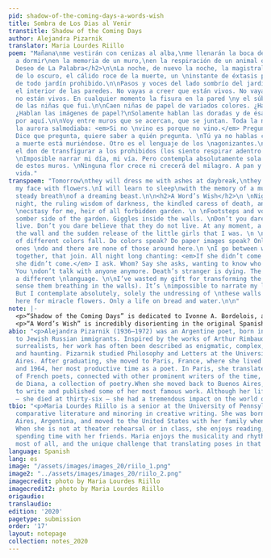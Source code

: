 ```yaml
---
pid: shadow-of-the-coming-days-a-words-wish
title: Sombra de Los Dias al Venir
transtitle: Shadow of the Coming Days
author: Alejandra Pizarnik
translator: Maria Lourdes Riillo
poem: "Mañana\nme vestirán con cenizas al alba,\nme llenarán la boca de flores.\nAprenderé
  a dormir\nen la memoria de un muro,\nen la respiración de un animal que sueña.\n\n<h2>El
  Deseo de La Palabra</h2>\n\nLa noche, de nuevo la noche, la magistral sapiencia
  de lo oscuro, el cálido roce de la muerte, un \ninstante de éxtasis para mí, heredera
  de todo jardín prohibido.\n\nPasos y voces del lado sombrío del jardín. Risas en
  el interior de las paredes. No vayas a creer que están vivos. No vayas a creer \nque
  no están vivos. En cualquier momento la fisura en la pared \ny el súbito desbandarse
  de las niñas que fui.\n\nCaen niñas de papel de variados colores. ¿Hablan los colores?
  ¿Hablan las imágenes de papel?\nSolamente hablan las doradas y de ésas no hay ninguna
  por aquí.\n\nVoy entre muros que se acercan, que se juntan. Toda la noche hasta
  la aurora salmodiaba: <em>Si no \nvino es porque no vino.</em> Pregunto. ¿A quién?
  Dice que pregunta, quiere saber a quién pregunta. \nTú ya no hablas con nadie. Extranjera
  a muerte está muriéndose. Otro es el lenguaje de los \nagonizantes.\n\nHe malgastado
  el don de transfigurar a los prohibidos (los siento respirar adentro de las paredes).
  \nImposible narrar mi día, mi vía. Pero contempla absolutamente sola la desnudes
  de estos muros. \nNinguna flor crece ni crecerá del milagro. A pan y agua toda la
  vida."
transpoem: "Tomorrow\nthey will dress me with ashes at daybreak,\nthey will stuff
  my face with flowers.\nI will learn to sleep\nwith the memory of a mural,\nin the
  steady breath\nof a dreaming beast.\n\n<h2>A Word’s Wish</h2>\n \nNight, again the
  night, the ruling wisdom of darkness, the kindled caress of death, an instant of
  \necstasy for me, heir of all forbidden garden. \n \nFootsteps and voices from the
  somber side of the garden. Giggles inside the walls. \nDon’t you dare believe they
  live. Don’t you dare believe that they do not live. At any moment, a \nfissure in
  the wall and the sudden release of the little girls that I was. \n \nPaper girls
  of different colors fall. Do colors speak? Do paper images speak? Only the gold
  ones \ndo and there are none of those around here.\n \nI go between walls that come
  together, that join. All night long chanting: <em>If she didn’t come it’s \nbecause
  she didn’t come.</em> I ask. Whom? Say she asks, wanting to know who she’s asking.
  You \ndon’t talk with anyone anymore. Death’s stranger is dying. The dying speak
  a different \nlanguage. \n\nI’ve wasted my gift for transforming the forbidden (I
  sense them breathing in the walls). It’s \nimpossible to narrate my life, my way.
  But I contemplate absolutely, solely the undressing of \nthese walls. No future
  here for miracle flowers. Only a life on bread and water.\n\n"
note: |-
  <p>“Shadow of the Coming Days” is dedicated to Ivonne A. Bordelois, an Argentine poet, essayist, and friend of Pizarnik. The two frequently exchanged correspondence. The poem reflects not a resignation, but an acceptance of the transfiguration of the body and mind, a reflection of days to come. To translate this poem, I began with a literal translation, then meditated on specific words. The word at the end of the first line, <em>alba</em>, means “sunrise” or “dawn.” I translated it as “daybreak,” however, because “daybreak” reminds me of the Spanish word <em>parto</em>, which means both “break” and “labor (birth).” I enjoyed the juxtaposition “daybreak” contributes to in “They will dress me with ashes at daybreak.” Also, instead using the literal translation of <em>muro</em>, which is “wall,” I settled on “mural.” I think that a memory of a mural is still a wall, but a wall with a vivid painting on it is potentially a haunting memory. I had trouble with the second-to-last line specifically because I wanted to preserve its stops and silences. Its literal translation is “in the respiration.” I preserved the “in,” and changed “respiration” to “steady breath.” As for the last line, “beast” is more mystical and threatening than “animal,” which I thought would mesh better with the word “dreaming” and the dreamlike quality of the poem.</p>
  <p>“A Word’s Wish” is incredibly disorienting in the original Spanish, and unlike anything I have ever read. As with “Shadow of Days to Come,” I wanted to preserve the unsettling feeling in the English translation. Pizarnik wrote many poems about the night. She often stayed up late, writing endlessly. This poem is a journey back into the night, where she contemplates who she was as a little girl and whether that girl ever even existed. The second and fourth stanzas were the most challenging for me to translate. The Spanish is not grammatically correct in the second stanza of the original poem, so it was difficult to translate while preserving the uniqueness of the original. Further, the last line of the second stanza is particularly interesting because it is not a straightforward sentence. A literal translation is “at any moment, the fissure in the wall and the sudden undoing of the girls I was.” In order to retain the broken and unclear nature of the sentence, I kept the first half of the sentence and left “girls” plural. Regarding the fourth stanza, it is not gendered in the original poem, but as I was translating, I began to use “she” and it resonated with me. It seems to me that the narrator in the fourth stanza yearns for the little girl that she once was. The little girl is long gone, but her imprint remains. She is so distant, in fact, that she even speaks a different language. Finally, I spent some time on the last sentence because it didn’t have a verb. Literally, the line translates as “to bread and water all life.” I think that at the end, the narrator accepts there will be no miracle, and that she must continue to live satisfied by the simple things, such as bread and water. It’s not defeat, but an acceptance of reality.</p>
abio: "<p>Alejandra Pizarnik (1936–1972) was an Argentine poet, born in Buenos Aires
  to Jewish Russian immigrants. Inspired by the works of Arthur Rimbaud and other
  surrealists, her work has often been described as enigmatic, complex, intimate,
  and haunting. Pizarnik studied Philosophy and Letters at the University of Buenos
  Aires. After graduating, she moved to Paris, France, where she lived between 1960
  and 1964, her most productive time as a poet. In Paris, she translated the works
  of French poets, connected with other prominent writers of the time, and wrote Arbol
  de Diana, a collection of poetry.When she moved back to Buenos Aires, she continued
  to write and published some of her most famous work. Although her life was cut short
  — she died at thirty-six — she had a tremendous impact on the world of modern poetry.</p>"
tbio: "<p>Maria Lourdes Riillo is a senior at the University of Pennsylvania studying
  comparative literature and minoring in creative writing. She was born in Buenos
  Aires, Argentina, and moved to the United States with her family when she was six.
  When she is not at theater rehearsal or in class, she enjoys reading, baking, and
  spending time with her friends. Maria enjoys the musicality and rhythm of poetry
  most of all, and the unique challenge that translating poses in that regard.</p>"
language: Spanish
lang: es
image: "/assets/images/images_20/riilo_1.png"
image2: "../assets/images/images_20/riilo_2.png"
imagecredit: photo by Maria Lourdes Riillo
imagecredit2: photo by Maria Lourdes Riillo
origaudio: 
translaudio: 
edition: '2020'
pagetype: submission
order: '17'
layout: notepage
collection: notes_2020
---
```

